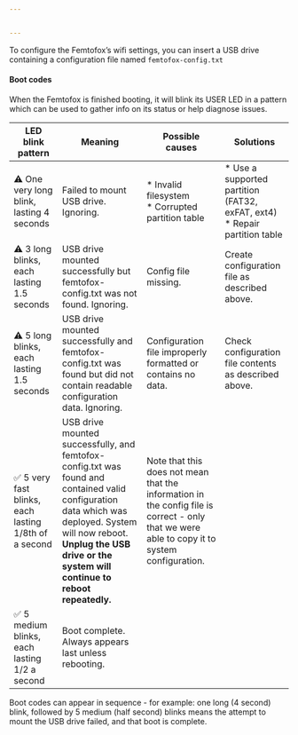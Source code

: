 ```yaml
---


---
```


<p>To configure the Femtofox’s wifi settings, you can insert a USB drive containing a configuration file named <code>femtofox-config.txt</code></p>
<h4 id="boot-codes">Boot codes</h4>
<p>When the Femtofox is finished booting, it will blink its USER LED in a pattern which can be used to gather info on its status or help diagnose issues.</p>

<table>
<thead>
<tr>
<th>LED blink pattern</th>
<th>Meaning</th>
<th>Possible causes</th>
<th>Solutions</th>
</tr>
</thead>
<tbody>
<tr>
<td>⚠️ One very long blink, lasting 4 seconds</td>
<td>Failed to mount USB drive. Ignoring.</td>
<td>* Invalid filesystem<br>* Corrupted partition table</td>
<td>* Use a supported partition (FAT32, exFAT, ext4)<br>* Repair partition table</td>
</tr>
<tr>
<td>⚠️ 3 long blinks, each lasting 1.5 seconds</td>
<td>USB drive mounted successfully but femtofox-config.txt was not found. Ignoring.</td>
<td>Config file missing.</td>
<td>Create configuration file as described above.</td>
</tr>
<tr>
<td>⚠️ 5 long blinks, each lasting 1.5 seconds</td>
<td>USB drive mounted successfully and femtofox-config.txt was found but did not contain readable configuration data. Ignoring.</td>
<td>Configuration file improperly formatted or contains no data.</td>
<td>Check configuration file contents as described above.</td>
</tr>
<tr>
<td>✅ 5 very fast blinks, each lasting 1/8th of a second</td>
<td>USB drive mounted successfully, and femtofox-config.txt was found and contained valid configuration data which was deployed. System will now reboot. <strong>Unplug the USB drive or the system will continue to reboot repeatedly.</strong></td>
<td>Note that this does not mean that the information in the config file is correct - only that we were able to copy it to system configuration.</td>
<td></td>
</tr>
<tr>
<td>✅ 5 medium blinks, each lasting 1/2 a second</td>
<td>Boot complete. Always appears last unless rebooting.</td>
<td></td>
<td></td>
</tr>
</tbody>
</table><p>Boot codes can appear in sequence - for example: one long (4 second) blink, followed by 5 medium (half second) blinks means the attempt to mount the USB drive failed, and that boot is complete.</p>

